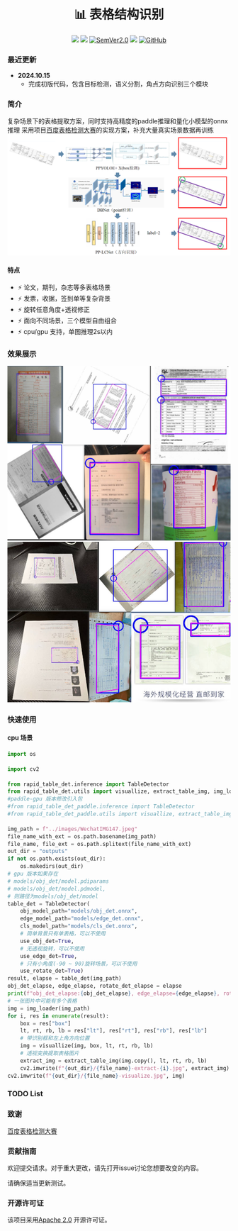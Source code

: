 <div align="center">
  <div align="center">
    <h1><b>📊 表格结构识别</b></h1>
  </div>
  <a href=""><img src="https://img.shields.io/badge/Python->=3.8,<3.12-aff.svg"></a>
  <a href=""><img src="https://img.shields.io/badge/OS-Linux%2C%20Mac%2C%20Win-pink.svg"></a>
<a href="https://semver.org/"><img alt="SemVer2.0" src="https://img.shields.io/badge/SemVer-2.0-brightgreen"></a>
  <a href="https://github.com/psf/black"><img src="https://img.shields.io/badge/code%20style-black-000000.svg"></a>
  <a href="https://github.com/RapidAI/TableStructureRec/blob/c41bbd23898cb27a957ed962b0ffee3c74dfeff1/LICENSE"><img alt="GitHub" src="https://img.shields.io/badge/license-Apache 2.0-blue"></a>
</div>

### 最近更新
- **2024.10.15**
    - 完成初版代码，包含目标检测，语义分割，角点方向识别三个模块

### 简介
复杂场景下的表格提取方案，同时支持高精度的paddle推理和量化小模型的onnx推理
采用项目[百度表格检测大赛](https://aistudio.baidu.com/projectdetail/5398861?searchKeyword=%E8%A1%A8%E6%A0%BC%E6%A3%80%E6%B5%8B%E5%A4%A7%E8%B5%9B&searchTab=ALL)的实现方案，补充大量真实场景数据再训练
![img.png](structure.png)

#### 特点

- ⚡ 论文，期刊，杂志等多表格场景
- ⚡ 发票，收据，签到单等复杂背景
- ⚡ 旋转任意角度+透视修正
- ⚡ 面向不同场景，三个模型自由组合
- ⚡ cpu/gpu 支持，单图推理2s以内
### 效果展示
![res_show.jpg](res_show.jpg)![res_show2.jpg](res_show2.jpg)
### 快速使用
#### cpu 场景
``` python {linenos=table}
import os

import cv2

from rapid_table_det.inference import TableDetector
from rapid_table_det.utils import visuallize, extract_table_img, img_loader
#paddle-gpu 版本修改引入包
#from rapid_table_det_paddle.inference import TableDetector
#from rapid_table_det_paddle.utils import visuallize, extract_table_img

img_path = f"../images/WechatIMG147.jpeg"
file_name_with_ext = os.path.basename(img_path)
file_name, file_ext = os.path.splitext(file_name_with_ext)
out_dir = "outputs"
if not os.path.exists(out_dir):
    os.makedirs(out_dir)
# gpu 版本如果存在
# models/obj_det/model.pdiparams
# models/obj_det/model.pdmodel,
# 则路径为models/obj_det/model  
table_det = TableDetector(
    obj_model_path="models/obj_det.onnx",
    edge_model_path="models/edge_det.onnx",
    cls_model_path="models/cls_det.onnx",
    # 简单背景只有单表格，可以不使用
    use_obj_det=True,
    # 无透视旋转，可以不使用 
    use_edge_det=True,
    # 只有小角度(-90 ~ 90)旋转场景，可以不使用 
    use_rotate_det=True) 
result, elapse = table_det(img_path)
obj_det_elapse, edge_elapse, rotate_det_elapse = elapse
print(f"obj_det_elapse:{obj_det_elapse}, edge_elapse={edge_elapse}, rotate_det_elapse={rotate_det_elapse}")
# 一张图片中可能有多个表格
img = img_loader(img_path)
for i, res in enumerate(result):
    box = res["box"]
    lt, rt, rb, lb = res["lt"], res["rt"], res["rb"], res["lb"]
    # 带识别框和左上角方向位置
    img = visuallize(img, box, lt, rt, rb, lb)
    # 透视变换提取表格图片
    extract_img = extract_table_img(img.copy(), lt, rt, rb, lb)
    cv2.imwrite(f"{out_dir}/{file_name}-extract-{i}.jpg", extract_img)
cv2.imwrite(f"{out_dir}/{file_name}-visualize.jpg", img)
```

### TODO List

### 致谢
[百度表格检测大赛](https://aistudio.baidu.com/projectdetail/5398861?searchKeyword=%E8%A1%A8%E6%A0%BC%E6%A3%80%E6%B5%8B%E5%A4%A7%E8%B5%9B&searchTab=ALL)

### 贡献指南

欢迎提交请求。对于重大更改，请先打开issue讨论您想要改变的内容。

请确保适当更新测试。

### 开源许可证

该项目采用[Apache 2.0](https://github.com/RapidAI/TableStructureRec/blob/c41bbd23898cb27a957ed962b0ffee3c74dfeff1/LICENSE)
开源许可证。

